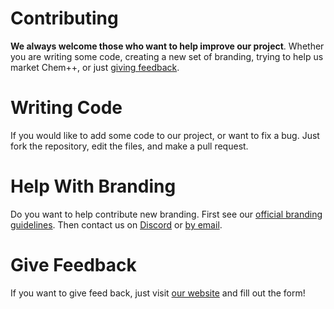# Contributing
**We always welcome those who want to help improve our project**. Whether you are writing some code, creating a new set of branding, trying to help us market Chem++, or just [giving feedback](https://docs.google.com/forms/d/e/1FAIpQLScOvr1UBzdzYu0CfZ8yc-5Igb_MGFpQ0SSPJyMoXqPbbMNK7A/viewform?usp=sf_link).

# Writing Code
If you would like to add some code to our project, or want to fix a bug. Just fork the repository, edit the files, and make a pull request.
# Help With Branding
Do you want to help contribute new branding. First see our [official branding guidelines](https://docs.google.com/document/d/1ygyI3RM_EGiAl3ubNeTHzZRL9nOhVa4CcRSLzBBQ9vQ/edit?usp=sharing). Then contact us on [Discord](https://discord.gg/UpYTWFYuHX) or [by email](mailto:chemplusplus@gmail.com).
# Give Feedback
If you want to give feed back, just visit [our website](chemplusplus.github.io/contact.html) and fill out the form!
